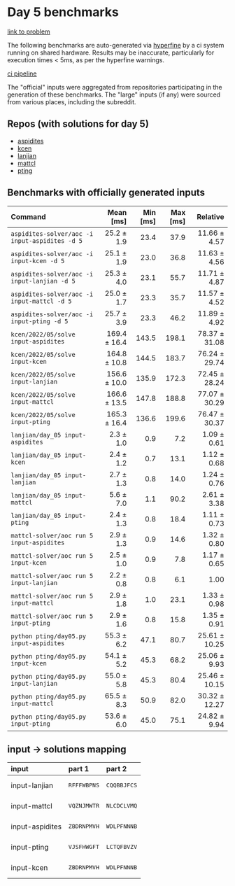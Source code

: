 # Day 5 benchmarks

[link to problem](http://adventofcode.com/2022/day/5)

The following benchmarks are auto-generated via [hyperfine](https://github.com/sharkdp/hyperfine) by a ci system running on shared hardware. Results may be inaccurate, particularly for execution times < 5ms, as per the hyperfine warnings.

[ci pipeline](http://ci.papercode.net:8080/teams/aoc2022/pipelines/aoc-compare-2022)

The "official" inputs were aggregated from repositories participating in the generation of these benchmarks. The "large" inputs (if any) were sourced from various places, including the subreddit.

## Repos (with solutions for day 5)


- [aspidites](https://github.com/aspidites/aoc2022)
- [kcen](https://github.com/kcen/AdventOfCode)
- [lanjian](https://github.com/LanJian/aoc-2022)
- [mattcl](https://github.com/mattcl/aoc2022)
- [pting](https://github.com/pting/aoc2022)

## Benchmarks with officially generated inputs
| Command | Mean [ms] | Min [ms] | Max [ms] | Relative |
|:---|---:|---:|---:|---:|
| `aspidites-solver/aoc -i input-aspidites -d 5` | 25.2 ± 1.9 | 23.4 | 37.9 | 11.66 ± 4.57 |
| `aspidites-solver/aoc -i input-kcen -d 5` | 25.1 ± 1.9 | 23.0 | 36.8 | 11.63 ± 4.56 |
| `aspidites-solver/aoc -i input-lanjian -d 5` | 25.3 ± 4.0 | 23.1 | 55.7 | 11.71 ± 4.87 |
| `aspidites-solver/aoc -i input-mattcl -d 5` | 25.0 ± 1.7 | 23.3 | 35.7 | 11.57 ± 4.52 |
| `aspidites-solver/aoc -i input-pting -d 5` | 25.7 ± 3.9 | 23.3 | 46.2 | 11.89 ± 4.92 |
| `kcen/2022/05/solve input-aspidites` | 169.4 ± 16.4 | 143.5 | 198.1 | 78.37 ± 31.08 |
| `kcen/2022/05/solve input-kcen` | 164.8 ± 10.8 | 144.5 | 183.7 | 76.24 ± 29.74 |
| `kcen/2022/05/solve input-lanjian` | 156.6 ± 10.0 | 135.9 | 172.3 | 72.45 ± 28.24 |
| `kcen/2022/05/solve input-mattcl` | 166.6 ± 13.5 | 147.8 | 188.8 | 77.07 ± 30.29 |
| `kcen/2022/05/solve input-pting` | 165.3 ± 16.4 | 136.6 | 199.6 | 76.47 ± 30.37 |
| `lanjian/day_05 input-aspidites` | 2.3 ± 1.0 | 0.9 | 7.2 | 1.09 ± 0.61 |
| `lanjian/day_05 input-kcen` | 2.4 ± 1.2 | 0.7 | 13.1 | 1.12 ± 0.68 |
| `lanjian/day_05 input-lanjian` | 2.7 ± 1.3 | 0.8 | 14.0 | 1.24 ± 0.76 |
| `lanjian/day_05 input-mattcl` | 5.6 ± 7.0 | 1.1 | 90.2 | 2.61 ± 3.38 |
| `lanjian/day_05 input-pting` | 2.4 ± 1.3 | 0.8 | 18.4 | 1.11 ± 0.73 |
| `mattcl-solver/aoc run 5 input-aspidites` | 2.9 ± 1.3 | 0.9 | 14.6 | 1.32 ± 0.80 |
| `mattcl-solver/aoc run 5 input-kcen` | 2.5 ± 1.0 | 0.9 | 7.8 | 1.17 ± 0.65 |
| `mattcl-solver/aoc run 5 input-lanjian` | 2.2 ± 0.8 | 0.8 | 6.1 | 1.00 |
| `mattcl-solver/aoc run 5 input-mattcl` | 2.9 ± 1.8 | 1.0 | 23.1 | 1.33 ± 0.98 |
| `mattcl-solver/aoc run 5 input-pting` | 2.9 ± 1.6 | 0.8 | 15.8 | 1.35 ± 0.91 |
| `python pting/day05.py input-aspidites` | 55.3 ± 6.2 | 47.1 | 80.7 | 25.61 ± 10.25 |
| `python pting/day05.py input-kcen` | 54.1 ± 5.2 | 45.3 | 68.2 | 25.06 ± 9.93 |
| `python pting/day05.py input-lanjian` | 55.0 ± 5.8 | 45.3 | 80.4 | 25.46 ± 10.15 |
| `python pting/day05.py input-mattcl` | 65.5 ± 8.3 | 50.9 | 82.0 | 30.32 ± 12.27 |
| `python pting/day05.py input-pting` | 53.6 ± 6.0 | 45.0 | 75.1 | 24.82 ± 9.94 |

## input -> solutions mapping
|input|part 1|part 2|
|:---|:---|:---|
|input-lanjian|<pre>RFFFWBPNS</pre>|<pre>CQQBBJFCS</pre>|
|input-mattcl|<pre>VQZNJMWTR</pre>|<pre>NLCDCLVMQ</pre>|
|input-aspidites|<pre>ZBDRNPMVH</pre>|<pre>WDLPFNNNB</pre>|
|input-pting|<pre>VJSFHWGFT</pre>|<pre>LCTQFBVZV</pre>|
|input-kcen|<pre>ZBDRNPMVH</pre>|<pre>WDLPFNNNB</pre>|

